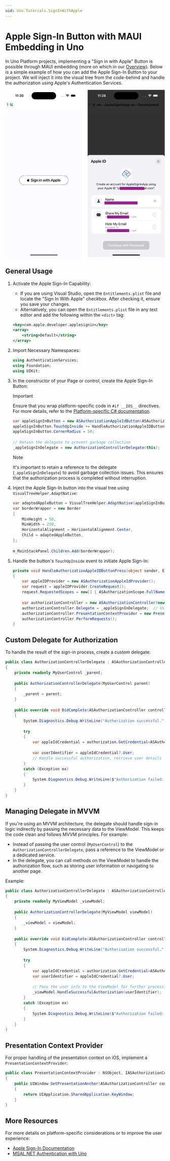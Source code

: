 ```yaml
---
uid: Uno.Tutorials.SignInWithApple
---
```


# Apple Sign-In Button with MAUI Embedding in Uno

In Uno Platform projects, implementing a "Sign in with Apple" Button is possible through MAUI embedding (more on which in our [Overview](xref:Uno.Extensions.Maui.Overview)). Below is a simple example of how you can add the Apple Sign-In Button to your project. We will inject it into the visual tree from the code-behind and handle the authorization using Apple's Authentication Services.

![Sign in with Apple ID](../interop/assets/signin-with-apple.png)

## General Usage

1. Activate the Apple Sign-In Capability:

   - If you are using Visual Studio, open the `Entitlements.plist` file and locate the "Sign In With Apple" checkbox. After checking it, ensure you save your changes.
   - Alternatively, you can open the `Entitlements.plist` file in any text editor and add the following within the `<dict>` tag:

   ```xml
   <key>com.apple.developer.applesignin</key>
   <array>
       <string>Default</string>
   </array>
   ```

2. Import Necessary Namespaces:

   ```csharp
   using AuthenticationServices;
   using Foundation;
   using UIKit;
   ```

3. In the constructor of your Page or control, create the Apple Sign-In Button:

   > [!Important]
   > Ensure that you wrap platform-specific code in `#if __IOS__` directives. For more details, refer to the [Platform-specific C# documentation](xref:Uno.Development.PlatformSpecificCSharp).

   ```csharp
   var appleSignInButton = new ASAuthorizationAppleIdButton(ASAuthorizationAppleIdButtonType.Default, ASAuthorizationAppleIdButtonStyle.WhiteOutline);
   appleSignInButton.TouchUpInside += HandleAuthorizationAppleIDButtonPress;
   appleSignInButton.CornerRadius = 50;

   // Retain the delegate to prevent garbage collection
   _appleSignInDelegate = new AuthorizationControllerDelegate(this);
   ```

   > [!NOTE]
   > It's important to retain a reference to the delegate (`_appleSignInDelegate`) to avoid garbage collection issues. This ensures that the authorization process is completed without interruption.

4. Inject the Apple Sign-In button into the visual tree using `VisualTreeHelper.AdaptNative`:

   ```csharp
   var adaptedAppleButton = VisualTreeHelper.AdaptNative(appleSignInButton);
   var borderWrapper = new Border
   {
       MinHeight = 50,
       MinWidth = 250,
       HorizontalAlignment = HorizontalAlignment.Center,
       Child = adaptedAppleButton,
   };

   m_MainStackPanel.Children.Add(borderWrapper);
   ```

5. Handle the button's `TouchUpInside` event to initiate Apple Sign-In:

   ```csharp
   private void HandleAuthorizationAppleIDButtonPress(object sender, EventArgs e)
   {
       var appleIDProvider = new ASAuthorizationAppleIdProvider();
       var request = appleIDProvider.CreateRequest();
       request.RequestedScopes = new[] { ASAuthorizationScope.FullName, ASAuthorizationScope.Email };

       var authorizationController = new ASAuthorizationController(new ASAuthorizationRequest[] { request });
       authorizationController.Delegate = _appleSignInDelegate;  // Use the retained delegate
       authorizationController.PresentationContextProvider = new PresentationContextProvider();  // Set the presentation context provider
       authorizationController.PerformRequests();
   }
   ```

## Custom Delegate for Authorization

To handle the result of the sign-in process, create a custom delegate:

```csharp
public class AuthorizationControllerDelegate : ASAuthorizationControllerDelegate
{
    private readonly MyUserControl _parent;

    public AuthorizationControllerDelegate(MyUserControl parent)
    {
        _parent = parent;
    }

    public override void DidComplete(ASAuthorizationController controller, ASAuthorization authorization)
    {
        System.Diagnostics.Debug.WriteLine("Authorization successful.");

        try
        {
            var appleIdCredential = authorization.GetCredential<ASAuthorizationAppleIdCredential>();

            var userIdentifier = appleIdCredential?.User;
            // Handle successful authorization, retrieve user details
        }
        catch (Exception ex)
        {
            System.Diagnostics.Debug.WriteLine($"Authorization failed: {ex.Message}");
        }
    }
}
```

## Managing Delegate in MVVM

If you're using an MVVM architecture, the delegate should handle sign-in logic indirectly by passing the necessary data to the ViewModel. This keeps the code clean and follows MVVM principles. For example:

- Instead of passing the user control (`MyUserControl`) to the `AuthorizationControllerDelegate`, pass a reference to the ViewModel or a dedicated service.
- In the delegate, you can call methods on the ViewModel to handle the authorization flow, such as storing user information or navigating to another page.

Example:

```csharp
public class AuthorizationControllerDelegate : ASAuthorizationControllerDelegate
{
    private readonly MyViewModel _viewModel;

    public AuthorizationControllerDelegate(MyViewModel viewModel)
    {
        _viewModel = viewModel;
    }

    public override void DidComplete(ASAuthorizationController controller, ASAuthorization authorization)
    {
        System.Diagnostics.Debug.WriteLine("Authorization successful.");

        try
        {
            var appleIdCredential = authorization.GetCredential<ASAuthorizationAppleIdCredential>();
            var userIdentifier = appleIdCredential?.User;

            // Pass the user info to the ViewModel for further processing
            _viewModel.HandleSuccessfulAuthorization(userIdentifier);
        }
        catch (Exception ex)
        {
            System.Diagnostics.Debug.WriteLine($"Authorization failed: {ex.Message}");
        }
    }
}
```

## Presentation Context Provider

For proper handling of the presentation context on iOS, implement a `PresentationContextProvider`:

```csharp
public class PresentationContextProvider : NSObject, IASAuthorizationControllerPresentationContextProviding
{
    public UIWindow GetPresentationAnchor(ASAuthorizationController controller)
    {
        return UIApplication.SharedApplication.KeyWindow;
    }
}
```

## More Resources

For more details on platform-specific considerations or to improve the user experience:

- [Apple Sign-In Documentation](https://developer.apple.com/documentation/authenticationservices/implementing_user_authentication_with_sign_in_with_apple)
- [MSAL.NET Authentication with Uno](xref:Uno.Interop.MSAL)
